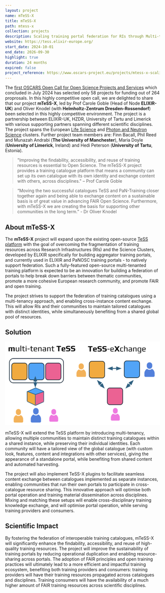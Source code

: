 ```yaml
---
layout: project
name: mTeSS-X
title: mTeSS-X
path: mtess-x
collection: projects
description: Scaling training portal federation for RIs through Multi-tenanting and Exchange
website: https://tess.elixir-europe.org/
start_date: 2024-10-01
end_date: 2026-09-30
highlight: true
duration: 24 months
expired: false
project_reference: https://www.oscars-project.eu/projects/mtess-x-scaling-training-portal-federation-ris-through-multi-tenanting-and-exchange
---
```


The [first OSCARS Open Call for Open Science Projects and Services](https://oscars-project.eu/news/1st-oscars-open-call-concluded-58-projects-selected) which concluded in July 2024 has selected only 58 projects for funding out of 264 proprosals. 
In this highly competitive open call, we are delighted to share that our project **mTeSS-X**, led by Prof Carole Goble (Head of Node **ELIXIR-UK**)  and  Oliver Knodel (with **Helmholtz-Zentrum Dresden-Rossendorf**) been selected in this highly competitive environment. 
The project is a partnership between ELIXIR-UK, HZDR, University of Tartu and Limerick with various supporting partners spanning different scientific disciplines. 
The project spans the European [Life Science](https://lifescience-ri.eu/home.html) and [Photon and Neutron Science](https://www.panosc.eu/about-panosc/) clusters. 
Further project team members are: Finn Bacall, Phil Reed and Munazah Andrabi (**The University of Manchester**), Maria Doyle (**University of Limerick**, Ireland) and Hedi Peterson (**University of Tartu**, Estonia).

> "Improving the findability, accessibility, and reuse of training resources is essential to Open Science. The mTeSS-X project provides a training catalogue platform that means a community can set up its own catalogue with its own identity and exchange content with others, across disciplines." – Prof Carole Goble

> “Moving the two successful catalogues TeSS and PaN-Training closer together again and being able to exchange content on a sustainable basis is of great value in advancing FAIR Open Science.  Furthermore, with mTeSS-X we are creating the basis for supporting other communities in the long term.” - Dr Oliver Knodel


## About mTeSS-X

The **mTeSS-X** project will expand  upon the existing open-source [TeSS platform](/products/tess/) with the goal of overcoming the fragmentation of training resources across Research Infrastructures (RIs) and the Science Clusters, developed by ELIXIR specifically for building aggregator training portals, and currently used in ELIXIR and PaNOSC training portals \- to natively support federation. 
Such a fully-featured open-source multi-tenanted training platform is expected to be an innovation for building a federation of portals to help break down barriers between thematic communities, promote a more cohesive European research community, and promote FAIR and open training.

The project strives to support the federation of training catalogues using a multi-tenancy approach, and enabling cross-instance content exchange. This will allow RIs and their communities to maintain tailored catalogues with distinct identities, while simultaneously benefiting from a shared global pool of resources.


## Solution

![multi-tenant TeSS and TeSS-eXchange](/images/mtess-x-diagram.png)

mTeSS-X will extend the TeSS platform by introducing multi-tenancy, allowing multiple communities to maintain distinct training catalogues within a shared instance, while preserving their individual identities. 
Each community will have a tailored view of the global catalogue (with custom look, features, content and integrations with other services), giving the appearance of a standalone portal, while benefiting from shared content and automated harvesting.

The project will also implement TeSS-X plugins to facilitate seamless content exchange between catalogues implemented as separate instances, enabling communities that run their own portals to participate in cross-catalogue resource sharing. 
This innovative approach will optimise both portal operation and training material dissemination across disciplines.
Mixing and matching these setups will enable cross-disciplinary training knowledge exchange, and will optimise portal operation, while serving training providers and consumers.


## Scientific Impact

By fostering the federation of interoperable training catalogues, mTeSS-X will significantly enhance the findability, accessibility, and reuse of high-quality training resources. 
The project will improve the sustainability of training portals by reducing operational duplication and enabling resource-sharing across portals. 
The adoption of FAIR principles and open training practices will ultimately lead to a more efficient and impactful training ecosystem, benefiting both training providers and consumers: training providers will have their training resources propagated across catalogues and disciplines. 
Training consumers will have the availability of a much higher amount of FAIR training resources across scientific disciplines. 
